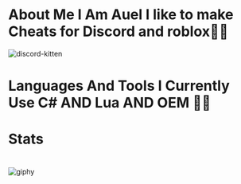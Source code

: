 # About Me I Am Auel I like to make Cheats for Discord and roblox🐱‍👤

![discord-kitten](https://user-images.githubusercontent.com/117035597/205467882-133781c0-1caf-43bf-86fc-f7c102039b4b.gif)


# Languages And Tools I Currently Use C# AND Lua AND OEM 👨‍💻 


# Stats


# <hl>
![giphy](https://user-images.githubusercontent.com/117035597/205467665-0968b36d-a858-49a3-938c-4e74c45b4cca.gif)
